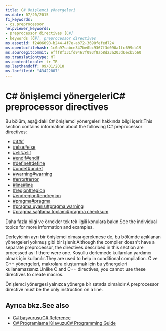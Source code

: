 ```yaml
---
title: C# önişlemci yönergeleri
ms.date: 07/20/2015
f1_keywords:
- cs.preprocessor
helpviewer_keywords:
- preprocessor directives [C#]
- keywords [C#], preprocessor directives
ms.assetid: f2406090-b244-4f7e-ab72-3698fefed724
ms.openlocfilehash: 1c0a97cabce347be0bc9367f3d090a1fc699db19
ms.sourcegitcommit: efff8f331fd9467f093f8ab8d23a203d6ecb5b60
ms.translationtype: MT
ms.contentlocale: tr-TR
ms.lasthandoff: 09/01/2018
ms.locfileid: "43422007"
---
```

# <a name="c-preprocessor-directives"></a><span data-ttu-id="3c551-102">C# önişlemci yönergeleri</span><span class="sxs-lookup"><span data-stu-id="3c551-102">C# preprocessor directives</span></span>
<span data-ttu-id="3c551-103">Bu bölüm, aşağıdaki C# önişlemci yönergeleri hakkında bilgi içerir:</span><span class="sxs-lookup"><span data-stu-id="3c551-103">This section contains information about the following C# preprocessor directives:</span></span>

- [<span data-ttu-id="3c551-104">#if</span><span class="sxs-lookup"><span data-stu-id="3c551-104">#if</span></span>](../../../csharp/language-reference/preprocessor-directives/preprocessor-if.md)
- [<span data-ttu-id="3c551-105">#else</span><span class="sxs-lookup"><span data-stu-id="3c551-105">#else</span></span>](../../../csharp/language-reference/preprocessor-directives/preprocessor-else.md)
- [<span data-ttu-id="3c551-106">#elif</span><span class="sxs-lookup"><span data-stu-id="3c551-106">#elif</span></span>](../../../csharp/language-reference/preprocessor-directives/preprocessor-elif.md)
- [<span data-ttu-id="3c551-107">#endif</span><span class="sxs-lookup"><span data-stu-id="3c551-107">#endif</span></span>](../../../csharp/language-reference/preprocessor-directives/preprocessor-endif.md)
- [<span data-ttu-id="3c551-108">#define</span><span class="sxs-lookup"><span data-stu-id="3c551-108">#define</span></span>](../../../csharp/language-reference/preprocessor-directives/preprocessor-define.md)
- [<span data-ttu-id="3c551-109">#undef</span><span class="sxs-lookup"><span data-stu-id="3c551-109">#undef</span></span>](../../../csharp/language-reference/preprocessor-directives/preprocessor-undef.md)
- [<span data-ttu-id="3c551-110">#warning</span><span class="sxs-lookup"><span data-stu-id="3c551-110">#warning</span></span>](../../../csharp/language-reference/preprocessor-directives/preprocessor-warning.md)
- [<span data-ttu-id="3c551-111">#error</span><span class="sxs-lookup"><span data-stu-id="3c551-111">#error</span></span>](../../../csharp/language-reference/preprocessor-directives/preprocessor-error.md)
- [<span data-ttu-id="3c551-112">#line</span><span class="sxs-lookup"><span data-stu-id="3c551-112">#line</span></span>](../../../csharp/language-reference/preprocessor-directives/preprocessor-line.md)
- [<span data-ttu-id="3c551-113">#region</span><span class="sxs-lookup"><span data-stu-id="3c551-113">#region</span></span>](../../../csharp/language-reference/preprocessor-directives/preprocessor-region.md)
- [<span data-ttu-id="3c551-114">#endregion</span><span class="sxs-lookup"><span data-stu-id="3c551-114">#endregion</span></span>](../../../csharp/language-reference/preprocessor-directives/preprocessor-endregion.md)
- [<span data-ttu-id="3c551-115">#pragma</span><span class="sxs-lookup"><span data-stu-id="3c551-115">#pragma</span></span>](../../../csharp/language-reference/preprocessor-directives/preprocessor-pragma.md)
- [<span data-ttu-id="3c551-116">#pragma uyarısı</span><span class="sxs-lookup"><span data-stu-id="3c551-116">#pragma warning</span></span>](../../../csharp/language-reference/preprocessor-directives/preprocessor-pragma-warning.md)
- [<span data-ttu-id="3c551-117">#pragma sağlama toplamı</span><span class="sxs-lookup"><span data-stu-id="3c551-117">#pragma checksum</span></span>](../../../csharp/language-reference/preprocessor-directives/preprocessor-pragma-checksum.md)

<span data-ttu-id="3c551-118">Daha fazla bilgi ve örnekler tek tek ilgili konulara bakın.</span><span class="sxs-lookup"><span data-stu-id="3c551-118">See the individual topics for more information and examples.</span></span>

<span data-ttu-id="3c551-119">Derleyicinin ayrı bir önişlemci olması gerekmese de, bu bölümde açıklanan yönergeleri yokmuş gibi bir işlenir.</span><span class="sxs-lookup"><span data-stu-id="3c551-119">Although the compiler doesn't have a separate preprocessor, the directives described in this section are processed as if there were one.</span></span> <span data-ttu-id="3c551-120">Koşullu derlemede kullanılan yardımcı olmak için kullanılır.</span><span class="sxs-lookup"><span data-stu-id="3c551-120">They are used to help in conditional compilation.</span></span> <span data-ttu-id="3c551-121">C ve C++ yönergeleri, makrolara oluşturmak için bu yönergeleri kullanamazsınız.</span><span class="sxs-lookup"><span data-stu-id="3c551-121">Unlike C and C++ directives, you cannot use these directives to create macros.</span></span>

<span data-ttu-id="3c551-122">Önişlemci yönergesi yalnızca yönerge bir satırda olmalıdır.</span><span class="sxs-lookup"><span data-stu-id="3c551-122">A preprocessor directive must be the only instruction on a line.</span></span>

## <a name="see-also"></a><span data-ttu-id="3c551-123">Ayrıca bkz.</span><span class="sxs-lookup"><span data-stu-id="3c551-123">See also</span></span>

- [<span data-ttu-id="3c551-124">C# başvurusu</span><span class="sxs-lookup"><span data-stu-id="3c551-124">C# Reference</span></span>](../../../csharp/language-reference/index.md)  
- [<span data-ttu-id="3c551-125">C# Programlama Kılavuzu</span><span class="sxs-lookup"><span data-stu-id="3c551-125">C# Programming Guide</span></span>](../../../csharp/programming-guide/index.md)
